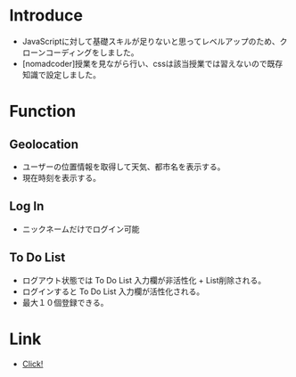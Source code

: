 # Introduce
  - JavaScriptに対して基礎スキルが足りないと思ってレベルアップのため、クローンコーディングをしました。
  - [nomadcoder]授業を見ながら行い、cssは該当授業では習えないので既存知識で設定しました。

# Function
  ## Geolocation
  - ユーザーの位置情報を取得して天気、都市名を表示する。
  - 現在時刻を表示する。
    
  ## Log In
  - ニックネームだけでログイン可能
    
  ## To Do List
  - ログアウト状態では To Do List 入力欄が非活性化 + List削除される。
  - ログインすると To Do List 入力欄が活性化される。
  - 最大１０個登録できる。

# Link
  - <a href="https://todo-app-beta-topaz.vercel.app">Click!</a>
